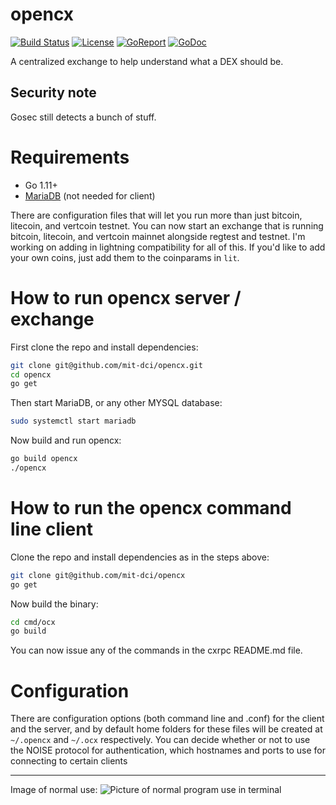 # opencx
[![Build Status](https://travis-ci.org/mit-dci/opencx.svg?branch=master)](https://travis-ci.org/mit-dci/opencx)
[![License](http://img.shields.io/:license-MIT-000.svg)](http://mit-dci.mit-license.org)
[![GoReport](https://goreportcard.com/badge/github.com/mit-dci/opencx)](https://goreportcard.com/badge/github.com/mit-dci/opencx)
[![GoDoc](https://godoc.org/github.com/mit-dci/opencx?status.svg)](https://godoc.org/github.com/mit-dci/opencx)

A centralized exchange to help understand what a DEX should be.

## Security note
Gosec still detects a bunch of stuff.

# Requirements
 - Go 1.11+
 - [MariaDB](https://mariadb.org) (not needed for client)

There are configuration files that will let you run more than just bitcoin, litecoin, and vertcoin testnet.
You can now start an exchange that is running bitcoin, litecoin, and vertcoin mainnet alongside regtest and testnet.
I'm working on adding in lightning compatibility for all of this.
If you'd like to add your own coins, just add them to the coinparams in `lit`.

# How to run opencx server / exchange
First clone the repo and install dependencies:
```sh
git clone git@github.com/mit-dci/opencx.git
cd opencx
go get
```

Then start MariaDB, or any other MYSQL database:
```sh
sudo systemctl start mariadb
```

Now build and run opencx:
```sh
go build opencx
./opencx
```

# How to run the opencx command line client
Clone the repo and install dependencies as in the steps above:
```sh
git clone git@github.com/mit-dci/opencx
go get
```

Now build the binary:
```sh
cd cmd/ocx
go build
```

You can now issue any of the commands in the cxrpc README.md file.

# Configuration
There are configuration options (both command line and .conf) for the client and the server, and by default home folders for these files will be created at `~/.opencx` and `~/.ocx` respectively. You can decide whether or not to use the NOISE protocol for authentication, which hostnames and ports to use for connecting to certain clients

---
Image of normal use:
![Picture of normal program use in terminal](../assets/normaluse.png?raw=true)
